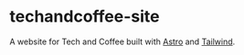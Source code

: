 # techandcoffee-site

A website for Tech and Coffee built with [Astro] and [Tailwind].

[Astro]: https://astro.build
[Tailwind]: https://tailwindcss.com/
